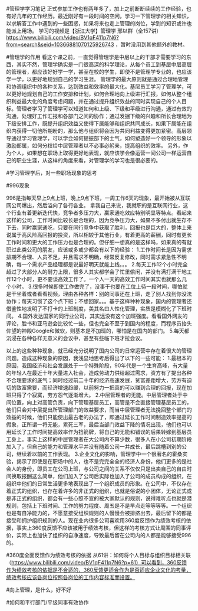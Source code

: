 #管理学学习笔记
正式参加工作也有两年多了，加上之前断断续续的工作经验，也有好几年的工作经历。最近刚好有一段时间的空闲，学习一下管理学的相关知识，以求解答工作中遇到的一些困惑，如果将来也走上管理的岗位，学到的知识或许也能派上用场。
学习的视频是【浙江大学】管理学 邢以群（全157讲）https://www.bilibili.com/video/BV1qF411p7N6?from=search&seid=10366881070125926743 ，暂时没用到其他额外的教材。

#管理学的作用
看这个课之前，一直觉得管理学是中层以上的干部才需要学习的东西，其实不然，管理学确实是一门很高深的科学理论，从每个员工到基层中层高层的管理者，都应该好好学一学，甚至在校的学生，即使不是管理学专业的，也应该学一学，以更好地规划自己的学习生涯。
管理学的最大原则就是通过合理地管理和协调组织中的各种关系，达到效益和效率的最大化。基层员工学习了管理学，可以更好地规划自己的工作安排和计划，如何合理地向上级进行汇报，如何从整个组织利益最大化的角度考虑问题，并在通过提升组织效益的同时实现自己的个人目标。管理者学习了管理学可以知道如何和上级、下级和平级进行沟通，通过有效的沟通，处理好工作汇报和各部门之间的协作；通过发掘下级的兴趣和所长合理地为下级安排工作，既提升组织效益又使得下属能够和组织共同成长，如果下属能在组织内获得一切他所期盼的，那么他与组织将会因为共同利益变得更加紧密。高层领导通过学习管理学，可以学会如何提振部下的士气，如何塑造好一个领导的形象以激励部属，如何分权给中层管理者以不必事必躬亲，提高组织的效率。
另外，作为个人，如果想在职场上取得更好地表现，就应该学会像运营一间公司一样运营自己的职业生涯，从这样的角度来看，对管理学的学习也是很必要的。

#学习管理学后，对一些职场现象的思考

#996现象

996是指每天早上9点上班，晚上9点下班，一周工作6天的现象，最开始被从互联网公司爆出，然后溢向了各行各业。
拿我自己来说，我就职的是互联网行业，这个行业有着更新迭代快，竞争者多压力大，赢家通吃效应特别明显等特点。看起来这样的公司，工作时间比较长是合理的，因为竞争压力大，如果不多付出就生存不下去，同时赢家通吃，只要在同行竞争中获取了胜利，回报也是巨大的，整体上来说属于高风险高回报的投资，所以相较于其他行业，有着更高的薪酬，同时有更长工作时间和更大的工作压力也是合理的。但仔细一想真的是这样吗，如果真的有就职过此类公司的朋友，应该或多或少都会有以下的经验：
1.工作时间长是因为需求排期不合理、人员不足，并且需求不明确，经常反复修改，同时需求紧急性不明确，每一个需求产品经理都是说最好明天就能上线。。。
2.每天工作12个小时完全超过了大部分人的耐力上限，很多人其实都学会了忙里偷闲，并没有满打满干地工作12个小时，更不要谈高效工作了。一个人一天的高效工作时间其实也就那么几个小时。
3.很多时候即使工作做完了，没事干也要在工位上待一段时间，哪怕就是干坐着或者看看视频，理由各种各样：别的同事还在上班，走了别人找到你没法协作；每天习惯了这个点下班；不想回家。。。基于这样种种现象，国内的管理者还借鉴性地发明了不打卡的上班制度，美其名曰人性化管理，实质是模糊化了下班时间。
4.国外发达国家的同行业公司，其实远没有这个加班强度。看看国外网友的评论，脸书和亚马逊会比较忙一些，但也完全不至于到国内的程度，而程序员抬头仰望的神殿Google和微软，则基本是不加班的，哪怕是在国内的部门。
5.每天都沉浸在各种各样无意义的会议中，甚至有些临下班才拉会议。

以上的这些种种现象，就已经充分说明了国内公司的日常运营中存在着很大的管理问题。造成这种现象的原因，我浅显地思考后得出了以下的一些可能：
1.最根本的原因，我国经济和社会发展处于一个特殊阶段，90年代是一个生育高峰，有大量的年轻人在最近十年大量进入社会，造成劳动力供给超过需求，资方有了提出各种不合理要求的底气；同时经过前二十年的经济高速发展，贫富差距增大，劳方有迫切的致富需要，而经济增速趋缓，以前努力一把真的可以赚到合理的回报，现在加班只得了个寂寞，劳方怨气逐渐增大。
2.中层管理者的无能。中层管理者处于中间位置，向上对高管负责，向下管理基层员工，高管是不会直接管理基层员工的，他们只会对中层提出所管理部门的效益要求，而当中层管理者无法挽回整个部门的效益的时候，他们只能使出最古老的办法了，即通过延长工作时间制造效率提高的假象，正所谓一将无能，累死三军，最后当部门效益下降的情况出现，他们也可以用延长了工作时间提高效率作为挡箭牌，将自己的无能和错误的后果转嫁到基层员工身上。事实上这样的中层管理者在大公司内不算少数，很多人在小公司初期阶段加入了，但自己的能力和管理水平并没有随着公司一并成长，最后跳槽到别的公司，继续着以前的工作表现。
3.企业文化的影响，管理学中一个很著名的霍桑实验，揭示了即使是在职场中的人，也不是完完全全的经济人身份，他们更多的是社会人的身份，即员工在公司上班，与公司之间的关系不仅仅只是出卖自己的自由时间换取报酬这么简单，他们加入了公司后实际也加入了公司的成员构成的组织，在组织中他们的日常生活更多地表现出了一个组织成员的形象。在公司中，不仅存在着正式的组织，也存在着许多的非正式的组织，也就是俗说的小团体，无论正式或是非正式的组织，都会有一些心照不宣的被大家默认的规则，说得难听点也就是潜规则，包括上下班时间、工作的努力程度、周五是不是早点走等等等等。一个组织也是有自净能力的，不愿意接受组织规则的人慢慢会被排挤出去，最后留下的都是接受和拥护组织规则的人。现在业内很多公司喜欢用360度反馈作为绩效考核的依据，事实上360度反馈不应该被用于绩效考核，但这样的考核方式让周围的同事评价，实际上也加快了组织的自净速度，导致最后留在公司内的人都是能够接受996的。

#360度全面反馈作为绩效考核的依据
从61讲：如何将个人目标与组织目标相关联（https://www.bilibili.com/video/BV1qF411p7N6?p=61）可以看到，360反馈作为绩效考核的依据是不合适的，360反馈更适合作为是否适应企业文化的考量，绩效考核应该各岗位按照各岗位的工作内容标准而设置。

#向上管理，是什么，好不好

#如何和平行部门/平级同事有效协作










